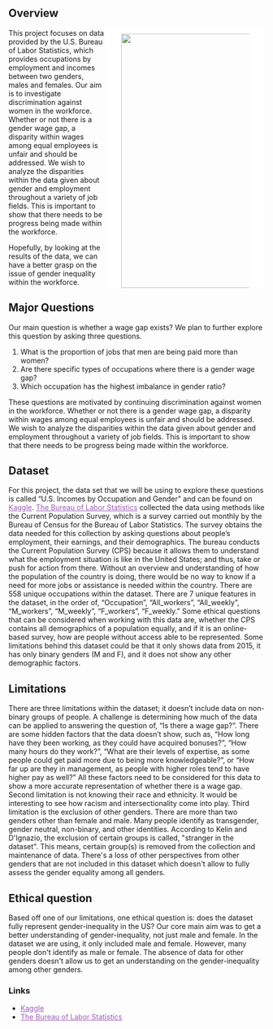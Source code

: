 
## Overview

<img src="https://marinmagazine.com/wp-content/uploads/2019/09/MVFF_19_Mind_iStock-1006300630-770x679.jpg" width="500" align="right" style="border-top:10px solid white;border-right:30px solid white;border-bottom:0px solid black;border-left:30px solid white; max-width:50%" />

This project focuses on data provided by the U.S. Bureau of Labor Statistics, which provides occupations by employment and incomes between two genders, males and females.
Our aim is to investigate discrimination against women in the workforce. Whether or not there is a gender wage gap, a disparity within wages among equal employees is unfair and should be addressed. We wish to analyze the disparities within the data given about gender and employment throughout a variety of job fields. This is important to show that there needs to be progress being made within the workforce.

Hopefully, by looking at the results of the data, we can have a better grasp on the issue of gender inequality within the workforce.

## Major Questions
Our main question is whether a wage gap exists? We plan to further explore this question by asking three questions.

1. What is the proportion of jobs that men are being paid more than women?
2. Are there specific types of occupations where there is a gender wage gap?
3. Which occupation has the highest imbalance in gender ratio?

These questions are motivated by continuing discrimination against women in the workforce. Whether or not there is a gender wage gap, a disparity within wages among equal employees is unfair and should be addressed. We wish to analyze the disparities within the data given about gender and employment throughout a variety of job fields. This is important to show that there needs to be progress being made within the workforce.

## Dataset
For this project, the data set that we will be using to explore these questions is called “U.S. Incomes by Occupation and Gender” and can be found on <a href="https://www.kaggle.com/datasets/jonavery/incomes-by-career-and-gender" style="color: #9e5fb7">Kaggle</a>. <a href="https://www.bls.gov" style="color: #9e5fb7">The Bureau of Labor Statistics</a> collected the data using methods like the Current Population Survey, which is a survey carried out monthly by the Bureau of Census for the Bureau of Labor Statistics. The survey obtains the data needed for this collection by asking questions about people’s employment, their earnings, and their demographics. The bureau conducts the Current Population Survey (CPS) because it allows them to understand what the employment situation is like in the United States; and thus, take or push for action from there. Without an overview and understanding of how the population of the country is doing, there would be no way to know if a need for more jobs or assistance is needed within the country. There are 558 unique occupations within the dataset. There are 7 unique features in the dataset, in the order of, “Occupation”, “All_workers”, “All_weekly”, “M_workers”, “M_weekly”, “F_workers”, “F_weekly.” Some ethical questions that can be considered when working with this data are, whether the CPS contains all demographics of a population equally, and if it is an online-based survey, how are people without access able to be represented. Some limitations behind this dataset could be that it only shows data from 2015, it has only binary genders (M and F), and it does not show any other demographic factors.

## Limitations

There are three limitations within the dataset; it doesn’t include data on non-binary groups of people. A challenge is determining how much of the data can be applied to answering the question of, “Is there a wage gap?”. There are some hidden factors that the data doesn’t show, such as, “How long have they been working, as they could have acquired bonuses?”, “How many hours do they work?”, “What are their levels of expertise, as some people could get paid more due to being more knowledgeable?”, or “How far up are they in management, as people with higher roles tend to have higher pay as well?” All these factors need to be considered for this data to show a more accurate representation of whether there is a wage gap. Second limitation is not knowing their race and ethnicity. It would be interesting to see how racism and intersectionality come into play. Third limitation is the exclusion of other genders. There are more than two genders other than female and male. Many people identify as transgender, gender neutral, non-binary, and other identities. According to Kelin and D'Ignazio, the exclusion of certain groups is called, "stranger in the dataset". This means, certain group(s) is removed from the collection and maintenance of data. There's a loss of other perspectives from other genders that are not included in this dataset which doesn't allow to fully assess the gender equality among all genders. 

## Ethical question

Based off one of our limitations, one ethical question is: does the dataset fully represent gender-inequality in the US? Our core main aim was to get a better understanding of gender-inequality, not just male and female. In the dataset we are using, it only included male and female. However, many people don't identify as male or female. The absence of data for other genders doesn't allow us to get an understanding on the gender-inequality among other genders.


### Links
- <a href="https://www.kaggle.com/datasets/jonavery/incomes-by-career-and-gender" style="color: #9e5fb7">Kaggle</a>
- <a href="https://www.bls.gov" style="color: #9e5fb7">The Bureau of Labor Statistics</a>

